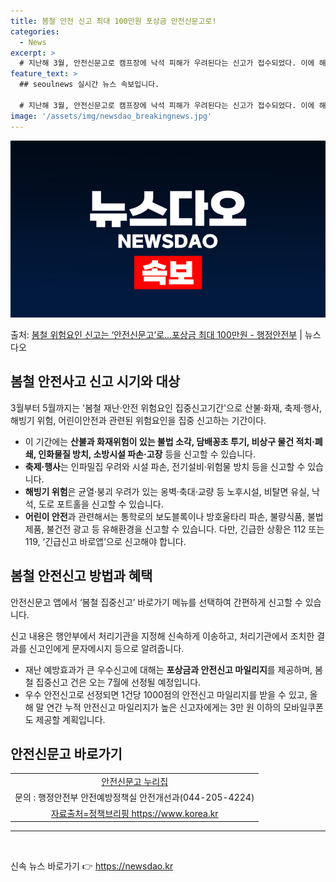 ```yaml
---
title: 봄철 안전 신고 최대 100만원 포상금 안전신문고로!
categories:
  - News
excerpt: >
  # 지난해 3월, 안전신문고로 캠프장에 낙석 피해가 우려된다는 신고가 접수되었다. 이에 해당 신고내용은 소관…
feature_text: >
  ## seoulnews 실시간 뉴스 속보입니다.

  # 지난해 3월, 안전신문고로 캠프장에 낙석 피해가 우려된다는 신고가 접수되었다. 이에 해당 신고내용은 소관…
image: '/assets/img/newsdao_breakingnews.jpg'
---
```


![뉴스다오 속보](/assets/img/newsdao_breakingnews.jpg)

<p>출처: <a href="https://newsdao.kr/3274" rel="dofollow">봄철 위험요인 신고는 ‘안전신문고’로…포상금 최대 100만원 - 행정안전부</a> | 뉴스다오</p>

<h2 data-ke-size="size26">봄철 안전사고 신고 시기와 대상</h2>
<p data-ke-size="size16">3월부터 5월까지는 '봄철 재난·안전 위험요인 집중신고기간'으로 산불·화재, 축제·행사, 해빙기 위험, 어린이안전과 관련된 위험요인을 집중 신고하는 기간이다.</p>
<ul>
    <li>이 기간에는 <b>산불과 화재위험이 있는 불법 소각, 담배꽁초 투기, 비상구 물건 적치·폐쇄, 인화물질 방치, 소방시설 파손·고장</b> 등을 신고할 수 있습니다.</li>
    <li><b>축제·행사</b>는 인파밀집 우려와 시설 파손, 전기설비·위험물 방치 등을 신고할 수 있습니다.</li>
    <li><b>해빙기 위험</b>은 균열·붕괴 우려가 있는 옹벽·축대·교량 등 노후시설, 비탈면 유실, 낙석, 도로 포트홀을 신고할 수 있습니다.</li>
    <li><b>어린이 안전</b>과 관련해서는 통학로의 보도블록이나 방호울타리 파손, 불량식품, 불법 제품, 불건전 광고 등 유해환경을 신고할 수 있습니다. 다만, 긴급한 상황은 112 또는 119, ‘긴급신고 바로앱’으로 신고해야 합니다.</li>
</ul>

<h2 data-ke-size="size26">봄철 안전신고 방법과 혜택</h2>
<p data-ke-size="size16">안전신문고 앱에서 ‘봄철 집중신고’ 바로가기 메뉴를 선택하여 간편하게 신고할 수 있습니다.</p>
<p data-ke-size="size16">신고 내용은 행안부에서 처리기관을 지정해 신속하게 이송하고, 처리기관에서 조치한 결과를 신고인에게 문자메시지 등으로 알려줍니다.</p>
<ul>
    <li>재난 예방효과가 큰 우수신고에 대해는 <b>포상금과 안전신고 마일리지</b>를 제공하며, 봄철 집중신고 건은 오는 7월에 선정될 예정입니다.</li>
    <li>우수 안전신고로 선정되면 1건당 1000점의 안전신고 마일리지를 받을 수 있고, 올해 말 연간 누적 안전신고 마일리지가 높은 신고자에게는 3만 원 이하의 모바일쿠폰도 제공할 계획입니다.</li>
</ul>

<h2 data-ke-size="size26">안전신문고 바로가기</h2>
<table style="width: 100%;">
<tbody>
<tr>
<td style="text-align: center; height: 17px;"><a href="https://www.safetyreport.go.kr" target="_blank" rel="noopener">안전신문고 누리집</a></td>
</tr>
<tr>
<td style="text-align: center; height: 17px;">문의 : 행정안전부 안전예방정책실 안전개선과(044-205-4224)</td>
</tr>
<tr>
<td style="text-align: center; height: 17px;"><a href="https://newsdao.kr/3274" target="_blank" rel="noopener">자료출처=정책브리핑 https://www.korea.kr</a></td>
</tr>
</tbody>
</table>
<hr>

<p data-ke-size="size16">&nbsp;</p> 

신속 뉴스 바로가기 👉 <a href="https://newsdao.kr" rel="dofollow">https://newsdao.kr</a>



